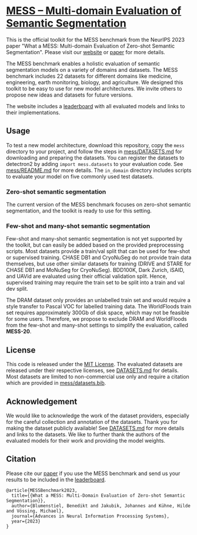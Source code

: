# [MESS – Multi-domain Evaluation of Semantic Segmentation](https://blumenstiel.github.io/mess-benchmark/)

This is the official toolkit for the MESS benchmark from the NeurIPS 2023 paper "What a MESS: Multi-domain Evaluation of Zero-shot Semantic Segmentation".
Please visit our [website](https://blumenstiel.github.io/mess-benchmark/) or [paper](https://arxiv.org/abs/2306.15521) for more details.

The MESS benchmark enables a holistic evaluation of semantic segmentation models on a variety of domains and datasets. 
The MESS benchmark includes 22 datasets for different domains like medicine, engineering, earth monitoring, biology, and agriculture. 
We designed this toolkit to be easy to use for new model architectures. We invite others to propose new ideas and datasets for future versions.

The website includes a [leaderboard](https://blumenstiel.github.io/mess-benchmark/leaderboard/) with all evaluated models and links to their implementations.

## Usage

To test a new model architecture, download this repository, copy the `mess` directory to your project, and follow the steps in [mess/DATASETS.md](mess/DATASETS.md) for downloading and preparing the datasets.
You can register the datasets to detectron2 by adding `import mess.datasets` to your evaluation code. See [mess/README.md](mess/README.md) for more details. 
The `in_domain` directory includes scripts to evaluate your model on five commonly used test datasets.   

### Zero-shot semantic segmentation

The current version of the MESS benchmark focuses on zero-shot semantic segmentation, and the toolkit is ready to use for this setting.

### Few-shot and many-shot semantic segmentation

Few-shot and many-shot semantic segmentation is not yet supported by the toolkit, but can easily be added based on the provided preprocessing scripts.
Most datasets provide a train/val split that can be used for few-shot or supervised training. 
CHASE DB1 and CryoNuSeg do not provide train data themselves, but use other similar datasets for training (DRIVE and STARE for CHASE DB1 and MoNuSeg for CryoNuSeg).
BDD100K, Dark Zurich, iSAID, and UAVid are evaluated using their official validation split. 
Hence, supervised training may require the train set to be split into a train and val dev split.  

The DRAM dataset only provides an unlabelled train set and would require a style transfer to Pascal VOC for labelled training data.
The WorldFloods train set requires approximately 300Gb of disk space, which may not be feasible for some users.
Therefore, we propose to exclude DRAM and WorldFloods from the few-shot and many-shot settings to simplify the evaluation, called **MESS-20**.

## License

This code is released under the [MIT License](LICENSE). The evaluated datasets are released under their respective licenses, see [DATASETS.md](mess/DATASETS.md) for details. Most datasets are limited to non-commercial use only and require a citation which are provided in [mess/datasets.bib](mess/datasets.bib).

## Acknowledgement

We would like to acknowledge the work of the dataset providers, especially for the careful collection and annotation of the datasets. Thank you for making the dataset publicly available!
See [DATASETS.md](mess/DATASETS.md) for more details and links to the datasets. We like to further thank the authors of the evaluated models for their work and providing the model weights.

## Citation

Please cite our [paper](https://arxiv.org/abs/2306.15521) if you use the MESS benchmark and send us your results to be included in the [leaderboard](https://blumenstiel.github.io/mess-benchmark/leaderboard/).

```
@article{MESSBenchmark2023,
  title={{What a MESS: Multi-Domain Evaluation of Zero-shot Semantic Segmentation}},
  author={Blumenstiel, Benedikt and Jakubik, Johannes and Kühne, Hilde and Vössing, Michael},
  journal={Advances in Neural Information Processing Systems},
  year={2023}
}
```
